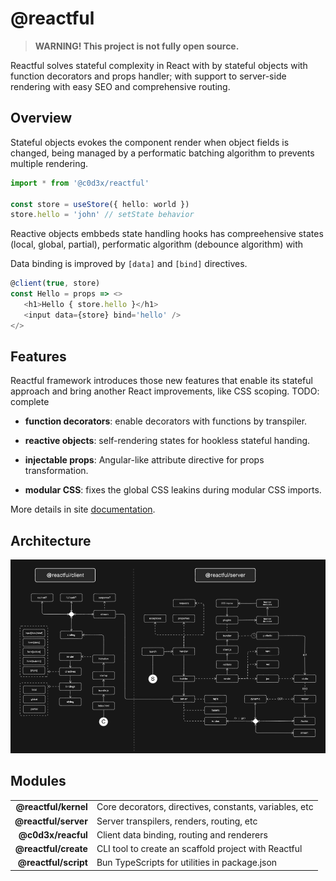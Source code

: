 # @reactful

> **WARNING! This project is not fully open source.**

<p center>Reactful solves stateful complexity in React with by stateful objects with function decorators and props handler; with support to server-side rendering with easy SEO and comprehensive routing.</p>

## Overview

Stateful objects evokes the component render when object fields is changed, being managed by a performatic batching algorithm to prevents multiple rendering.

```ts
import * from '@c0d3x/reactful'

const store = useStore({ hello: world })
store.hello = 'john' // setState behavior
```

Reactive objects embbeds state handling hooks has compreehensive states (local, global, partial), performatic algorithm (debounce algorithm) with 

Data binding is improved by `[data]` and `[bind]` directives.

```ts
@client(true, store)
const Hello = props => <>
   <h1>Hello { store.hello }</h1>
   <input data={store} bind='hello' />
</>
```


## Features

Reactful framework introduces those new features that enable its stateful approach and bring another React improvements, like CSS scoping. TODO: complete

- **function decorators**: enable decorators with functions by transpiler.
  
- **reactive objects**: self-rendering states for hookless stateful handing.

- **injectable props**: Angular-like attribute directive for props transformation.
  
- **modular CSS**: fixes the global CSS leakins during modular CSS imports.

More details in site [documentation](https://jsenaribeiro.github.io/documentation).

## Architecture 

<img src='./document/tech/domain.png' />


## Modules

|                      |                                                        |
| -------------------: | ------------------------------------------------------ |
| **@reactful/kernel** | Core decorators, directives, constants, variables, etc |
| **@reactful/server** | Server transpilers, renders, routing, etc              |
| **@c0d3x/reacful** | Client data binding, routing and renderers             |
| **@reactful/create** | CLI tool to create an scaffold project with Reactful   |
| **@reactful/script** | Bun TypeScripts for utilities in package.json          |



